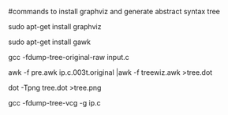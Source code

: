 #commands to install graphviz and generate abstract syntax tree

sudo apt-get install graphviz

sudo apt-get install gawk

gcc -fdump-tree-original-raw input.c 

awk -f pre.awk ip.c.003t.original |awk -f treewiz.awk >tree.dot

dot -Tpng tree.dot >tree.png

gcc -fdump-tree-vcg -g ip.c
